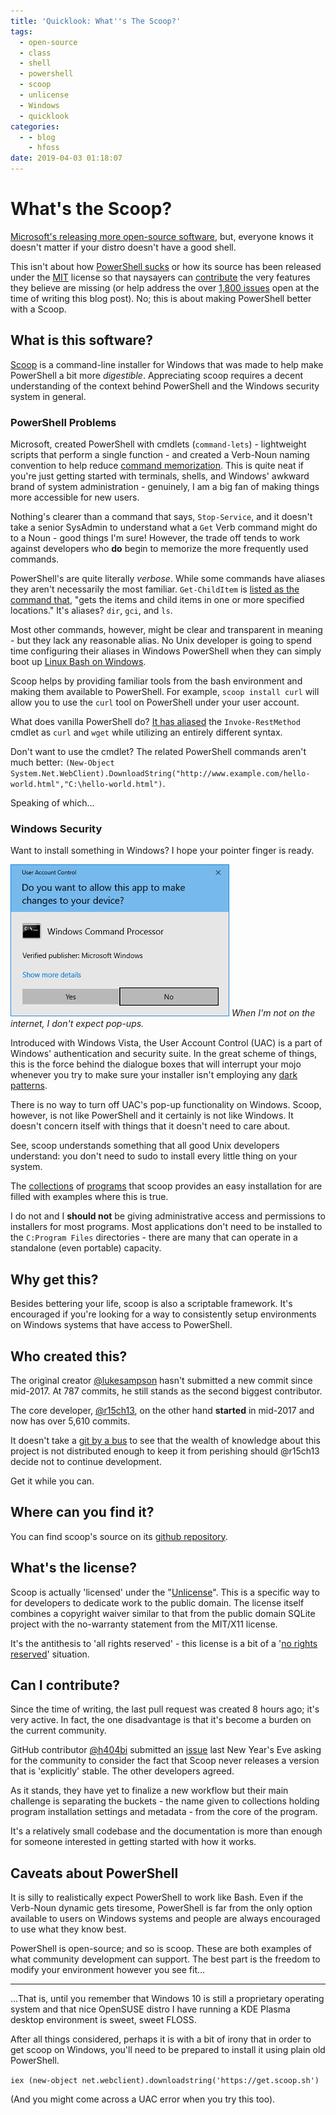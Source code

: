 ```yaml
---
title: 'Quicklook: What''s The Scoop?'
tags:
  - open-source
  - class
  - shell
  - powershell
  - scoop
  - unlicense
  - Windows
  - quicklook
categories:
  - - blog
    - hfoss
date: 2019-04-03 01:18:07
---
```


# What's the Scoop? #

[Microsoft's releasing more open-source software](https://opensource.microsoft.com/), but, everyone knows it doesn't matter if your distro doesn't have a good shell.

This isn't about how [PowerShell sucks](https://outsourcedguru.wordpress.com/2016/02/22/why-powershell-sucks-so-badly/comment-page-1/) or how its source has been released under the [MIT](https://github.com/PowerShell/PowerShell/blob/master/LICENSE.txt) license so that naysayers can [contribute](https://github.com/PowerShell/PowerShell/blob/master/.github/CONTRIBUTING.md) the very features they believe are missing (or help address the over [1,800 issues](https://github.com/PowerShell/PowerShell/issues?q=is%3Aissue+is%3Aopen+sort%3Aupdated-desc) open at the time of writing this blog post). No; this is about making PowerShell better with a Scoop.

## What is this software? ##

[Scoop](https://scoop.sh/) is a command-line installer for Windows that was made to help make PowerShell a bit more *digestible*. Appreciating scoop requires a decent understanding of the context behind PowerShell and the Windows security system in general.

### PowerShell Problems ###

Microsoft, created PowerShell with cmdlets (`command-lets`) - lightweight scripts that perform a single function - and created a Verb-Noun naming convention to help reduce [command memorization](https://docs.microsoft.com/en-us/powershell/scripting/learn/learning-powershell-names?view=powershell-6). This is quite neat if you're just getting started with terminals, shells, and Windows' awkward brand of system administration - genuinely, I am a big fan of making things more accessible for new users.

Nothing's clearer than a command that says, `Stop-Service`, and it doesn't take a senior SysAdmin to understand what a `Get` Verb command might do to a Noun - good things I'm sure! However, the trade off tends to work against developers who **do** begin to memorize the more frequently used commands. 

PowerShell's are quite literally *verbose*. While some commands have aliases they aren't necessarily the most familiar. `Get-ChildItem` is [listed as the command that](https://www.pdq.com/powershell/), "gets the items and child items in one or more specified locations." It's aliases? `dir`, `gci`, and `ls`.

Most other commands, however, might be clear and transparent in meaning - but they lack any reasonable alias. No Unix developer is going to spend time configuring their aliases in Windows PowerShell when they can simply boot up [Linux Bash on Windows](https://docs.microsoft.com/en-us/windows/wsl/install-win10).

Scoop helps by providing familiar tools from the bash environment and making them available to PowerShell. For example, `scoop install curl` will allow you to use the `curl` tool on PowerShell under your user account. 

What does vanilla PowerShell do? [It has aliased](https://superuser.com/questions/344927/powershell-equivalent-of-curl#comment995042_591311) the `Invoke-RestMethod` cmdlet as `curl` and `wget` while utilizing an entirely different syntax.

Don't want to use the cmdlet? The related PowerShell commands aren't much better: 
`(New-Object System.Net.WebClient).DownloadString("http://www.example.com/hello-world.html","C:\hello-world.html")`.

Speaking of which...

### Windows Security ###

Want to install something in Windows? I hope your pointer finger is ready.

![Image of a User Access Control dialogue box on a Windows system.](/images/posts/scoop/uac.jpg) 
*When I'm not on the internet, I don't expect pop-ups.*

Introduced with Windows Vista, the User Account Control (UAC) is a part of Windows' authentication and security suite. In the great scheme of things, this is the force behind the dialogue boxes that will interrupt your mojo whenever you try to make sure your installer isn't employing any [dark patterns](https://en.wikipedia.org/wiki/Dark_pattern).

There is no way to turn off UAC's pop-up functionality on Windows. Scoop, however, is not like PowerShell and it certainly is not like Windows. It doesn't concern itself with things that it doesn't need to care about.

See, scoop understands something that all good Unix developers understand: you don't need to sudo to install every little thing on your system.

The [collections](https://github.com/lukesampson/scoop/tree/master/bucket) of [programs](https://github.com/lukesampson/scoop-extras) that scoop provides an easy installation for are filled with examples where this is true. 

I do not and I **should not** be giving administrative access and permissions to installers for most programs. Most applications don't need to be installed to the `C:Program Files` directories - there are many that can operate in a standalone (even portable) capacity.

## Why get this? ##

Besides bettering your life, scoop is also a scriptable framework. It's encouraged if you're looking for a way to consistently setup environments on Windows systems that have access to PowerShell.

## Who created this? ##

The original creator [@lukesampson](https://github.com/lukesampson) hasn't submitted a new commit since mid-2017. At 787 commits, he still stands as the second biggest contributor.

The core developer, [@r15ch13](https://github.com/lukesampson/scoop/commits?author=r15ch13), on the other hand **started** in mid-2017 and now has over 5,610 commits.

It doesn't take a [git by a bus](https://github.com/tomheon/git_by_a_bus) to see that the wealth of knowledge about this project is not distributed enough to keep it from perishing should @r15ch13 decide not to continue development.

Get it while you can.

## Where can you find it? ##

You can find scoop's source on its [github repository](https://github.com/lukesampson/scoop).

## What's the license? ##

Scoop is actually 'licensed' under the "[Unlicense](https://unlicense.org/)". This is a specific way to for developers to dedicate work to the public domain. The license itself combines a copyright waiver similar to that from the public domain SQLite project with the no-warranty statement from the MIT/X11 license.

It's the antithesis to 'all rights reserved' - this license is a bit of a '[no rights reserved](https://creativecommons.org/publicdomain/zero/1.0/)' situation.

## Can I contribute? ##

Since the time of writing, the last pull request was created 8 hours ago; it's very active. In fact, the one disadvantage is that it's become a burden on the current community.

GitHub contributor [@h404bi](https://github.com/h404bi) submitted an [issue](https://github.com/lukesampson/scoop/issues/2939) last New Year's Eve asking for the community to consider the fact that Scoop never releases a version that is 'explicitly' stable. The other developers agreed.

As it stands, they have yet to finalize a new workflow but their main challenge is separating the buckets - the name given to collections holding program installation settings and metadata - from the core of the program. 

It's a relatively small codebase and the documentation is more than enough for someone interested in getting started with how it works.

## Caveats about PowerShell ##

It is silly to realistically expect PowerShell to work like Bash. Even if the Verb-Noun dynamic gets tiresome, PowerShell is far from the only option available to users on Windows systems and people are always encouraged to use what they know best.

PowerShell is open-source; and so is scoop. These are both examples of what community development can support. The best part is the freedom to modify your environment however you see fit...

***

...That is, until you remember that Windows 10 is still a proprietary operating system and that nice OpenSUSE distro I have running a KDE Plasma desktop environment is sweet, sweet FLOSS.

After all things considered, perhaps it is with a bit of irony that in order to get scoop on Windows, you'll need to be prepared to install it using plain old PowerShell.

`iex (new-object net.webclient).downloadstring('https://get.scoop.sh')`

(And you might come across a UAC error when you try this too).